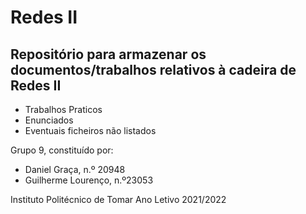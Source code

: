# Redes II

## Repositório para armazenar os documentos/trabalhos relativos à cadeira de Redes II

- Trabalhos Praticos
- Enunciados
- Eventuais ficheiros não listados


Grupo 9, constituído por:
* Daniel Graça, n.º 20948 
* Guilherme Lourenço, n.º23053



Instituto Politécnico de Tomar
Ano Letivo 2021/2022
